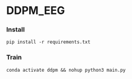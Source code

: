 # DDPM_EEG

### Install
```
pip install -r requirements.txt
```

### Train

```
conda activate ddpm && nohup python3 main.py
```